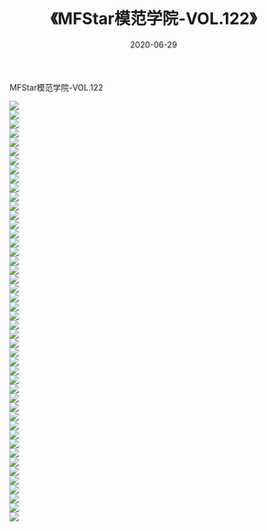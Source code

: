 ﻿---
layout: post
title:  《MFStar模范学院-VOL.122》
date:   2020-06-29
img: http://img.660000.xyz/Sharelink/网络美图/2020/MFStar模范学院-VOL.122/000.jpg
categories: [美女, 清纯, 唯美]
---

MFStar模范学院-VOL.122

  ![](http://img.660000.xyz/Sharelink/网络美图/2020/MFStar模范学院-VOL.122/001.jpg) <br> ![](http://img.660000.xyz/Sharelink/网络美图/2020/MFStar模范学院-VOL.122/002.jpg) <br> ![](http://img.660000.xyz/Sharelink/网络美图/2020/MFStar模范学院-VOL.122/003.jpg) <br> ![](http://img.660000.xyz/Sharelink/网络美图/2020/MFStar模范学院-VOL.122/004.jpg) <br> ![](http://img.660000.xyz/Sharelink/网络美图/2020/MFStar模范学院-VOL.122/005.jpg) <br> ![](http://img.660000.xyz/Sharelink/网络美图/2020/MFStar模范学院-VOL.122/006.jpg) <br> ![](http://img.660000.xyz/Sharelink/网络美图/2020/MFStar模范学院-VOL.122/007.jpg) <br> ![](http://img.660000.xyz/Sharelink/网络美图/2020/MFStar模范学院-VOL.122/008.jpg) <br> ![](http://img.660000.xyz/Sharelink/网络美图/2020/MFStar模范学院-VOL.122/009.jpg) <br> ![](http://img.660000.xyz/Sharelink/网络美图/2020/MFStar模范学院-VOL.122/010.jpg) <br> ![](http://img.660000.xyz/Sharelink/网络美图/2020/MFStar模范学院-VOL.122/011.jpg) <br> ![](http://img.660000.xyz/Sharelink/网络美图/2020/MFStar模范学院-VOL.122/012.jpg) <br> ![](http://img.660000.xyz/Sharelink/网络美图/2020/MFStar模范学院-VOL.122/013.jpg) <br> ![](http://img.660000.xyz/Sharelink/网络美图/2020/MFStar模范学院-VOL.122/014.jpg) <br> ![](http://img.660000.xyz/Sharelink/网络美图/2020/MFStar模范学院-VOL.122/015.jpg) <br> ![](http://img.660000.xyz/Sharelink/网络美图/2020/MFStar模范学院-VOL.122/016.jpg) <br> ![](http://img.660000.xyz/Sharelink/网络美图/2020/MFStar模范学院-VOL.122/017.jpg) <br> ![](http://img.660000.xyz/Sharelink/网络美图/2020/MFStar模范学院-VOL.122/018.jpg) <br> ![](http://img.660000.xyz/Sharelink/网络美图/2020/MFStar模范学院-VOL.122/019.jpg) <br> ![](http://img.660000.xyz/Sharelink/网络美图/2020/MFStar模范学院-VOL.122/020.jpg) <br> ![](http://img.660000.xyz/Sharelink/网络美图/2020/MFStar模范学院-VOL.122/021.jpg) <br> ![](http://img.660000.xyz/Sharelink/网络美图/2020/MFStar模范学院-VOL.122/022.jpg) <br> ![](http://img.660000.xyz/Sharelink/网络美图/2020/MFStar模范学院-VOL.122/023.jpg) <br> ![](http://img.660000.xyz/Sharelink/网络美图/2020/MFStar模范学院-VOL.122/024.jpg) <br> ![](http://img.660000.xyz/Sharelink/网络美图/2020/MFStar模范学院-VOL.122/025.jpg) <br> ![](http://img.660000.xyz/Sharelink/网络美图/2020/MFStar模范学院-VOL.122/026.jpg) <br> ![](http://img.660000.xyz/Sharelink/网络美图/2020/MFStar模范学院-VOL.122/027.jpg) <br> ![](http://img.660000.xyz/Sharelink/网络美图/2020/MFStar模范学院-VOL.122/028.jpg) <br> ![](http://img.660000.xyz/Sharelink/网络美图/2020/MFStar模范学院-VOL.122/029.jpg) <br> ![](http://img.660000.xyz/Sharelink/网络美图/2020/MFStar模范学院-VOL.122/030.jpg) <br> ![](http://img.660000.xyz/Sharelink/网络美图/2020/MFStar模范学院-VOL.122/031.jpg) <br> ![](http://img.660000.xyz/Sharelink/网络美图/2020/MFStar模范学院-VOL.122/032.jpg) <br> ![](http://img.660000.xyz/Sharelink/网络美图/2020/MFStar模范学院-VOL.122/033.jpg) <br> ![](http://img.660000.xyz/Sharelink/网络美图/2020/MFStar模范学院-VOL.122/034.jpg) <br> ![](http://img.660000.xyz/Sharelink/网络美图/2020/MFStar模范学院-VOL.122/035.jpg) <br> ![](http://img.660000.xyz/Sharelink/网络美图/2020/MFStar模范学院-VOL.122/036.jpg) <br> ![](http://img.660000.xyz/Sharelink/网络美图/2020/MFStar模范学院-VOL.122/037.jpg) <br> ![](http://img.660000.xyz/Sharelink/网络美图/2020/MFStar模范学院-VOL.122/038.jpg) <br> ![](http://img.660000.xyz/Sharelink/网络美图/2020/MFStar模范学院-VOL.122/039.jpg) <br> ![](http://img.660000.xyz/Sharelink/网络美图/2020/MFStar模范学院-VOL.122/040.jpg) <br> ![](http://img.660000.xyz/Sharelink/网络美图/2020/MFStar模范学院-VOL.122/041.jpg) <br> ![](http://img.660000.xyz/Sharelink/网络美图/2020/MFStar模范学院-VOL.122/042.jpg) <br> ![](http://img.660000.xyz/Sharelink/网络美图/2020/MFStar模范学院-VOL.122/043.jpg) <br> ![](http://img.660000.xyz/Sharelink/网络美图/2020/MFStar模范学院-VOL.122/044.jpg) <br> ![](http://img.660000.xyz/Sharelink/网络美图/2020/MFStar模范学院-VOL.122/045.jpg) <br> ![](http://img.660000.xyz/Sharelink/网络美图/2020/MFStar模范学院-VOL.122/046.jpg) <br>